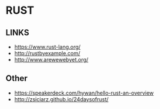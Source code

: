 RUST
====

LINKS
-----

* https://www.rust-lang.org/
* http://rustbyexample.com/
* http://www.arewewebyet.org/

Other
-------

* https://speakerdeck.com/hywan/hello-rust-an-overview
* http://zsiciarz.github.io/24daysofrust/
